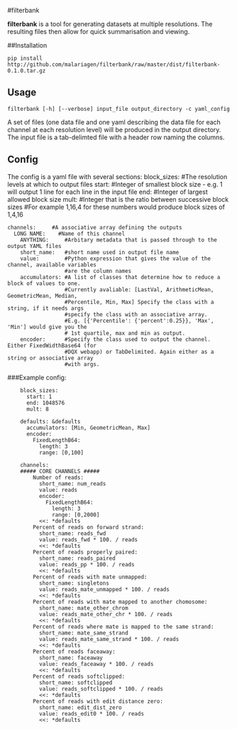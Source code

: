 #filterbank

**filterbank** is a tool for generating datasets at multiple resolutions. The resulting files then allow for quick summarisation and viewing.

##Installation

    pip install http://github.com/malariagen/filterbank/raw/master/dist/filterbank-0.1.0.tar.gz

## Usage

    filterbank [-h] [--verbose] input_file output_directory -c yaml_config

A set of files (one data file and one yaml describing the data file for each channel at each resolution level) will be produced in the output directory. The input file is a tab-delimted file with a header row naming the columns.


## Config
The config is a yaml file with several sections:
    block_sizes:  #The resolution levels at which to output files
      start:      #Integer of smallest block size - e.g. 1 will output 1 line for each line in the input file
      end:        #Integer of largest allowed block size
      mult:       #Integer that is the ratio between successive block sizes
    #For example 1,16,4 for these numbers would produce block sizes of 1,4,16

    channels:     #A associative array defining the outputs
      LONG NAME:    #Name of this channel
        ANYTHING:     #Arbitary metadata that is passed through to the output YAML files
        short_name:   #short name used in output file name
        value:        #Python expression that gives the value of the channel, available variables
                      #are the column names
        accumulators: #A list of classes that determine how to reduce a block of values to one.
                      #Currently avaliable: [LastVal, ArithmeticMean, GeometricMean, Median, 
                      #Percentile, Min, Max] Specify the class with a string, if it needs args 
                      #specify the class with an associative array.
                      #E.g. [{'Percentile': {'percent':0.25}}, 'Max', 'Min'] would give you the
                      # 1st quartile, max and min as output.
        encoder:      #Specify the class used to output the channel. Either FixedWidthBase64 (for
                      #DQX webapp) or TabDelimited. Again either as a string or associative array
                      #with args.
 
###Example config:

        block_sizes:
          start: 1
          end: 1048576
          mult: 8

        defaults: &defaults
          accumulators: [Min, GeometricMean, Max]
          encoder:
            FixedLengthB64:
              length: 3
              range: [0,100]

        channels:
        ##### CORE CHANNELS #####
            Number of reads:
              short_name: num_reads
              value: reads
              encoder:
                FixedLengthB64:
                  length: 3
                  range: [0,2000]
              <<: *defaults
            Percent of reads on forward strand:
              short_name: reads_fwd
              value: reads_fwd * 100. / reads
              <<: *defaults
            Percent of reads properly paired:
              short_name: reads_paired
              value: reads_pp * 100. / reads
              <<: *defaults
            Percent of reads with mate unmapped:
              short_name: singletons
              value: reads_mate_unmapped * 100. / reads
              <<: *defaults
            Percent of reads with mate mapped to another chomosome:
              short_name: mate_other_chrom
              value: reads_mate_other_chr * 100. / reads
              <<: *defaults
            Percent of reads where mate is mapped to the same strand:
              short_name: mate_same_strand
              value: reads_mate_same_strand * 100. / reads
              <<: *defaults
            Percent of reads faceaway:
              short_name: faceaway
              value: reads_faceaway * 100. / reads
              <<: *defaults
            Percent of reads softclipped:
              short_name: softclipped
              value: reads_softclipped * 100. / reads
              <<: *defaults
            Percent of reads with edit distance zero:
              short_name: edit_dist_zero
              value: reads_edit0 * 100. / reads
              <<: *defaults
